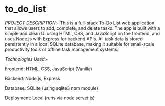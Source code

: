 # to_do_list

*PROJECT DESCRIPTION*:-
This is a full-stack To-Do List web application that allows users to add, complete, and delete tasks. The app is built with a simple and clean UI using HTML, CSS, and JavaScript on the frontend, and uses Node.js with Express for backend APIs. All task data is stored persistently in a local SQLite database, making it suitable for small-scale productivity tools or offline task management systems.

*Technologies Used*:-

Frontend: HTML, CSS, JavaScript (Vanilla)

Backend: Node.js, Express

Database: SQLite (using sqlite3 npm module)

Deployment: Local (runs via node server.js)
